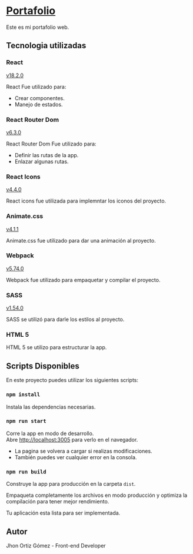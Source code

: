 # [Portafolio](https://jhonortizgomez.github.io/portafolio/)

Este es mi portafolio web.

## Tecnologia utilizadas

### React

[v18.2.0](https://es.reactjs.org/)

React Fue utilizado para:

- Crear componentes.
- Manejo de estados.

### React Router Dom

[v6.3.0](https://reactrouter.com/)

React Router Dom Fue utilizado para:

- Definir las rutas de la app.
- Enlazar algunas rutas.

### React Icons

[v4.4.0](https://react-icons.github.io/react-icons/)

React icons fue utilizada para implemntar los iconos del proyecto.

### Animate.css

[v4.1.1](https://animate.style/)

Animate.css fue utilizado para dar una animación al proyecto.

### Webpack

[v5.74.0](https://webpack.js.org/)

Webpack fue utilizado para empaquetar y compilar el proyecto.

### SASS

[v1.54.0](https://sass-lang.com/)

SASS se utilizó para darle los estilos al proyecto.

### HTML 5

HTML 5 se utilizo para estructurar la app.

## Scripts Disponibles

En este proyecto puedes utilizar los siguientes scripts:

### `npm install`

Instala las dependencias necesarias.

### `npm run start`

Corre la app en modo de desarrollo.\
Abre [http://localhost:3005](http://localhost:3005) para verlo en el navegador.

- La pagina se volvera a cargar si realizas modificaciones.
- También puedes ver cualquier error en la consola.

### `npm run build`

Construye la app para producción en la carpeta `dist`.

Empaqueta completamente los archivos en modo producción y optimiza la compilación para tener mejor rendimiento.

Tu aplicación esta lista para ser implementada.

## Autor

Jhon Ortiz Gómez - Front-end Developer
